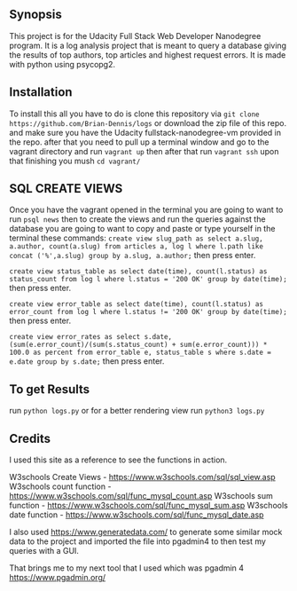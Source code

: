 ## Synopsis

This project is for the Udacity Full Stack Web Developer Nanodegree program. It is a log analysis project that is meant to query a database giving the results of top authors, top articles and highest request errors. It is made with python using psycopg2.

## Installation

To install this all you have to do is clone this repository via ```git clone https://github.com/Brian-Dennis/logs``` or download the zip file of this repo. and make sure you have the Udacity fullstack-nanodegree-vm provided in the repo. after that you need to pull up a terminal window and go to the vagrant directory and run ```vagrant up``` then after that run ```vagrant ssh``` upon that finishing you mush ```cd vagrant/```

## SQL CREATE VIEWS

Once you have the vagrant opened in the terminal you are going to want to run ```psql news``` then to create the views and run the queries against the database you are going to want to copy and paste or type yourself in the terminal these commands:
```create view slug_path as select a.slug, a.author, count(a.slug) from articles a, log l where l.path like concat ('%',a.slug) group by a.slug, a.author;``` then press enter.

```create view status_table as select date(time), count(l.status) as status_count from log l where l.status = '200 OK' group by date(time);``` then press enter.

```create view error_table as select date(time), count(l.status) as error_count from log l where l.status != '200 OK' group by date(time);``` then press enter.

```create view error_rates as select s.date, (sum(e.error_count)/(sum(s.status_count) + sum(e.error_count))) * 100.0 as percent from error_table e, status_table s where s.date = e.date group by s.date;``` then press enter.

## To get Results

run ```python logs.py``` or for a better rendering view run ```python3 logs.py```

## Credits

I used this site as a reference to see the functions in action.

W3schools Create Views - https://www.w3schools.com/sql/sql_view.asp
W3schools count function - https://www.w3schools.com/sql/func_mysql_count.asp
W3schools sum function - https://www.w3schools.com/sql/func_mysql_sum.asp
W3schools date function - https://www.w3schools.com/sql/func_mysql_date.asp

I also used https://www.generatedata.com/ to generate some similar mock data to the project and imported the file into pgadmin4 to then test my queries with a GUI.

That brings me to my next tool that I used which was pgadmin 4 https://www.pgadmin.org/
